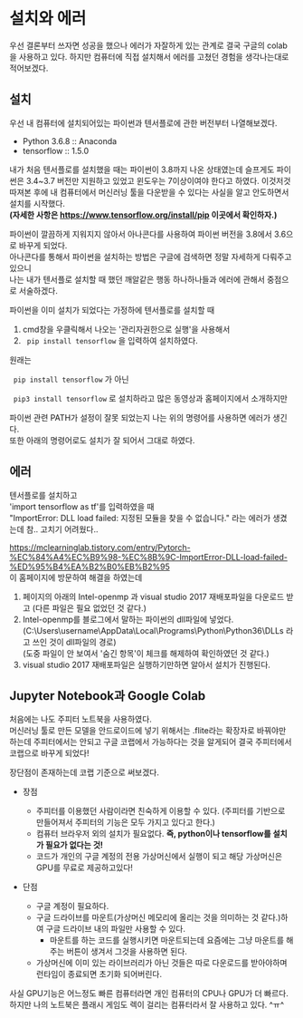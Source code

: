 # 설치와 에러

우선 결론부터 쓰자면 성공을 했으나 에러가 자잘하게 있는 관계로 결국 구글의 colab을 사용하고 있다.
하지만 컴퓨터에 직접 설치해서 에러를 고쳤던 경험을 생각나는대로 적어보겠다.

## 설치
우선 내 컴퓨터에 설치되어있는 파이썬과 텐서플로에 관한 버전부터 나열해보겠다.

+ Python 3.6.8 :: Anaconda
+ tensorflow :: 1.5.0

내가 처음 텐서플로를 설치했을 때는 파이썬이 3.8까지 나온 상태였는데 슬프게도 파이썬은 3.4~3.7 버전만 지원하고 있었고 윈도우는 7이상이여야 한다고 하였다. 이것저것 따져본 후에 내 컴퓨터에서 머신러닝 툴을 다운받을 수 있다는 사실을 알고 안도하면서 설치를 시작했다.\
**(자세한 사항은 https://www.tensorflow.org/install/pip 이곳에서 확인하자.)**

파이썬이 깔끔하게 지워지지 않아서 아나콘다를 사용하여 파이썬 버전을 3.8에서 3.6으로 바꾸게 되었다.\
아나콘다를 통해서 파이썬을 설치하는 방법은 구글에 검색하면 정말 자세하게 다뤄주고 있으니\
나는 내가 텐서플로 설치할 때 했던 깨알같은 행동 하나하나들과 에러에 관해서 중점으로 서술하겠다.

파이썬을 이미 설치가 되었다는 가정하에 텐서플로를 설치할 때
1. cmd창을 우클릭해서 나오는 '관리자권한으로 실행'을 사용해서
2. <code> pip install tensorflow</code> 을 입력하여 설치하였다.

원래는 

<code> pip install tensorflow</code> 가 아닌

<code> pip3 install tensorflow</code> 로 설치하라고 많은 동영상과 홈페이지에서 소개하지만

파이썬 관련 PATH가 설정이 잘못 되었는지 나는 위의 명령어를 사용하면 에러가 생긴다.\
또한 아래의 명령어로도 설치가 잘 되어서 그대로 하였다.

## 에러
텐서플로를 설치하고 \
'import tensorflow as tf'를 입력하였을 때\
"ImportError: DLL load failed: 지정된 모듈을 찾을 수 없습니다." 라는 에러가 생겼는데 참.. 고치기 어려웠다..

https://mclearninglab.tistory.com/entry/Pytorch-%EC%84%A4%EC%B9%98-%EC%8B%9C-ImportError-DLL-load-failed-%ED%95%B4%EA%B2%B0%EB%B2%95 \
이 홈페이지에 방문하여 해결을 하였는데 

1. 페이지의 아래의 Intel-openmp 과 visual studio 2017 재배포파일을 다운로드 받고 (다른 파일은 필요 없었던 것 같다.)
2. Intel-openmp를 블로그에서 말하는 파이썬의 dll파일에 넣었다.
(C:\Users\username\AppData\Local\Programs\Python\Python36\DLLs 라고 쓰인 것이 dll파일의 경로)\
(도중 파일이 안 보여서 '숨긴 항목'이 체크를 해제하여 확인하였던 것 같다.)
3. visual studio 2017 재배포파일은 실행하기만하면 알아서 설치가 진행된다.

## Jupyter Notebook과 Google Colab
처음에는 나도 주피터 노트북을 사용하였다.\
머신러닝 툴로 만든 모델을 안드로이드에 넣기 위해서는 .flite라는 확장자로 바꿔야만 하는데 주피터에서는 안되고 구글 코랩에서 가능하다는 것을 알게되어 결국 주피터에서 코랩으로 바꾸게 되었다!

장단점이 존재하는데 코랩 기준으로 써보겠다.
+ 장점
  + 주피터를 이용했던 사람이라면 친숙하게 이용할 수 있다. (주피터를 기반으로 만들어져서 주피터의 기능은 모두 가지고 있다고 한다.)
  + 컴퓨터 브라우저 외의 설치가 필요없다. **즉, python이나 tensorflow를 설치가 필요가 없다는 것!**
  + 코드가 개인의 구글 계정의 전용 가상머신에서 실행이 되고 해당 가상머신은 GPU를 무료로 제공하고있다!

+ 단점
  + 구글 계정이 필요하다.
  + 구글 드라이브를 마운트(가상머신 메모리에 올리는 것을 의미하는 것 같다.)하여 구글 드라이브 내의 파일만 사용할 수 있다.
    + 마운트를 하는 코드를 실행시키면 마운트되는데 요즘에는 그냥 마운트를 해주는 버튼이 생겨서 그것을 사용하면 된다.
  + 가상머신에 이미 있는 라이브러리가 아닌 것들은 따로 다운로드를 받아야하며 런타임이 종료되면 초기화 되어버린다.  

사실 GPU기능은 어느정도 빠른 컴퓨터라면 개인 컴퓨터의 CPU나 GPU가 더 빠르다.\
하지만 나의 노트북은 플래시 게임도 렉이 걸리는 컴퓨터라서 잘 사용하고 있다. ^ㅠ^
